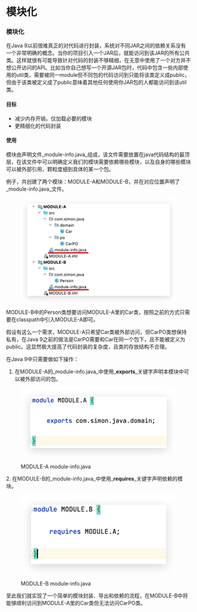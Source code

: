 # 模块化

### 模块化

在Java 9以前很难真正的对代码进行封装，系统对不同JAR之间的依赖关系没有一个非常明确的概念。当你的项目引入一个JAR后，就能访问到该JAR的所有公共类。这样就很有可能导致针对代码的封装不够精细，在无意中使用了一个对方并不想公开访问的API。比如当你自己想写一个开源JAR包时，代码中包含一些内部使用的util类，需要被同一module但不同包的代码访问到只能将该类定义成public，但由于该类被定义成了public意味着其他任何使用你JAR包的人都能访问到该util类。

#### 目标

* 减少内存开销，仅加载必要的模块
* 更精细化的代码封装

#### 使用

模块由声明文件_module-info.java_组成，该文件需要放置在java代码结构的最顶层，在该文件中可以明确定义我们的模块需要依赖哪些模块，以及自身的哪些模块可以被外部引用，颗粒度细到具体的某一个包。



例子，共创建了两个模块：MODULE-A和MODULE-B，并在对应位置声明了_module-info.java_文件。

<figure><img src="../.gitbook/assets/image (1).png" alt=""><figcaption></figcaption></figure>

MODULE-B中的Person类想要访问MODULE-A里的Car类，按照之前的方式只需要在classpath中引入MODULE-A即可。

假设有这么一个需求，MODULE-A只希望Car类被外部访问，但CarPO类想保持私有，在Java 9之前的做法是CarPO需要和Car在同一个包下，且不能被定义为public。这显然极大提高了代码封装的复杂度，且类的存放结构不合理。

在Java 9中只需要做如下操作：

1. 在MODULE-A的_module-info.java_中使用_**exports**_关键字声明本模块中可以被外部访问的包。

<figure><img src="../.gitbook/assets/image (2).png" alt=""><figcaption><p>MODULE-A module-info.java</p></figcaption></figure>

&#x20;2\. 在MODULE-B的_module-info.java_中使用_**requires**_关键字声明依赖的模块。&#x20;

<figure><img src="../.gitbook/assets/image.png" alt=""><figcaption><p>MODULE-B module-info.java</p></figcaption></figure>

至此我们就实现了一个简单的模块封装、导出和依赖的流程，在MODULE-B中将能够顺利访问到MODULE-A里的Car类但无法访问CarPO类。
